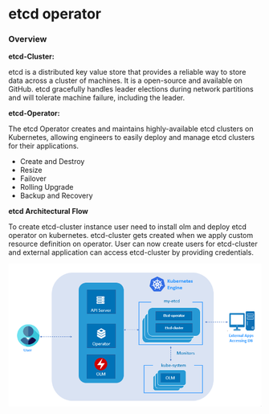 # etcd operator
### Overview

**etcd-Cluster:**

etcd is a distributed key value store that provides a reliable way to store data across a cluster of machines. It is a open-source and available on GitHub. etcd gracefully handles leader elections during network partitions and will tolerate machine failure, including the leader.

**etcd-Operator:**

The etcd Operator creates and maintains highly-available etcd clusters on Kubernetes, allowing engineers to easily deploy and manage etcd clusters for their applications.

- Create and Destroy
- Resize
- Failover
- Rolling Upgrade
- Backup and Recovery

**etcd Architectural Flow**

To create etcd-cluster instance user need to install olm and deploy etcd operator on kubernetes. etcd-cluster gets created when we apply custom resource definition on operator. User can now create users for etcd-cluster and external application can access etcd-cluster by providing credentials.

![](_images/etcd_arch.png)
